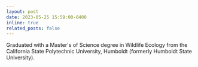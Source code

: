 ```yaml
---
layout: post
date: 2023-05-25 15:59:00-0400
inline: true
related_posts: false
---
```


Graduated with a Master's of Science degree in Wildlife Ecology from the California State Polytechnic University, Humboldt (formerly Humboldt State University).
